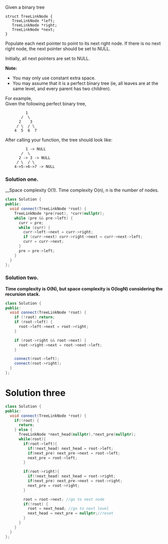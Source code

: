 Given a binary tree

```
struct TreeLinkNode {
   TreeLinkNode *left;
   TreeLinkNode *right;
   TreeLinkNode *next;
}
```

Populate each next pointer to point to its next right node. If there is no next right node, the next pointer should be set to NULL.

Initially, all next pointers are set to NULL.

__Note:__

* You may only use constant extra space.
* You may assume that it is a perfect binary tree (ie, all leaves are at the same level, and every parent has two children).

For example,  
Given the following perfect binary tree,   

```
         1
       /  \
      2    3
     / \  / \
    4  5  6  7
```

After calling your function, the tree should look like:

```
         1 -> NULL
       /  \
      2 -> 3 -> NULL
     / \  / \
    4->5->6->7 -> NULL
```
### Solution one. 

__Space complexity  O(1). Time complexity O(n), n is the number of nodes.

```cpp
class Solution {
public:
  void connect(TreeLinkNode *root) {
    TreeLinkNode *pre(root), *curr(nullptr);
    while (pre && pre->left) {
      curr = pre;
      while (curr) {
        curr->left->next = curr->right;
        if (curr->next) curr->right->next = curr->next->left;
        curr = curr->next;
      }
      pre = pre->left;
    }
  }
};
```

### Solution two. 

__Time complexity is O(N), but space complexity is O(logN) considering the recursion stack.__

```cpp
class Solution {
public:
  void connect(TreeLinkNode *root) {
    if (!root) return;
    if (root->left) {
      root->left->next = root->right;
    }

    if (root->right && root->next) {
      root->right->next = root->next->left;
    }

    connect(root->left);
    connect(root->right);
  }
};
```

# Solution three

```cpp
class Solution {
public:
  void connect(TreeLinkNode *root) {
    if(!root) {
      return;
    } else {
      TreeLinkNode *next_head(nullptr),*next_pre(nullptr);
      while(root){
        if(root->left){
          if(!next_head) next_head = root->left;
          if(next_pre) next_pre->next = root->left;
          next_pre = root->left;
        }

        if(root->right){
          if(!next_head) next_head = root->right;
          if(next_pre) next_pre->next = root->right;
          next_pre = root->right;
        }

        root = root->next; //go to next node
        if(!root) {
          root = next_head; //go to next level
          next_head = next_pre = nullptr;//reset
        }
      }
    }
  }
};
```
